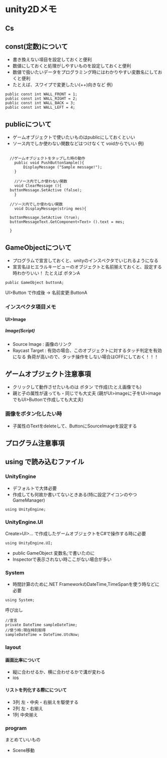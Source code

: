 # unity2Dメモ

## Cs
## const(定数)について
+ 書き換えない項目を設定しておくと便利
+ 数値にしておくと処理がしやすいものを設定しておくと便利
+ 数値で扱いたいデータをプログラミング時にはわかりやすい変数名にしておくと便利
+ たとえば、スワイプで変更したい(++)向きなど
例）
~~~
public const int WALL_FRONT = 1; 
public const int WALL_RIGHT = 2; 
public const int WALL_BACK = 3; 
public const int WALL_LEFT = 4; 
~~~
## publicについて
+ ゲームオブジェクトで使いたいものはpublicにしておくといい
+ ソース内でしか使わない関数などはつけなくて voidからでいい
例)
~~~

  //ゲームオブジェクトをタップした時の動作
	public void PushButtonSample(){
		DisplayMessage ("Sample message!");
	}
  
	//ソース内でしか使わない関数
	void ClearMessage (){
  buttonMessage.SetActive (false);	
	}
  
  //ソース内でしか使わない関数
	void DisplayMessage(string mes){
  
  buttonMessage.SetActive (true);
  buttonMessageText.GetComponent<Text> ().text = mes;
  
  }
~~~


## GameObjectについて
+ プログラムで宣言しておくと、unityのインスペクタでいじれるようになる
+ 宣言名はヒエラルキービューのオブジェクトと名前揃えておくと、設定する時わかりいい！
たとえば ボタンA
~~~
public GameObject buttonA;
~~~
UI>Button で作成後 -> 名前変更:ButtonA

### インスペクタ項目メモ
#### UI>Image
##### Image(Script)
+ Source Image : 画像のリンク
+ Raycast Target : 有効の場合、このオブジェクトに対するタッチ判定を有効になる
負荷が高いので、タッチ操作をしない場合はOFFにしておく！！！

## ゲームオブジェクト注意事項
+ クリックして動作させたいものは ボタン で作成(たとえ画像でも)
+ 親と子の属性が違っても・同じでも大丈夫 (親がUI>imageに子をUI>imageでもUI>Buttonで作成しても大丈夫)
### 画像をボタン化したい時
+ 子属性のTextをdeleteして、ButtonにSourceImageを設定する

## プログラム注意事項
## using で読み込むファイル

### UnityEngine
+ デフォルトで大体必要
+ 作成しても何故か書いてないときある(特に設定アイコンのやつGameManager)
~~~
using UnityEngine;
~~~

### UnityEngine.UI
Create>UI>... で作成したゲームオブジェクトをC#で操作する時に必要
~~~
using UnityEngine.UI;
~~~
+ public GameObject 変数名;で書いたのに
+ Inspectorで表示されない時ここがない場合が多い

### System
+ 時間計算のために.NET FrameworkのDateTime,TimeSpanを使う時などに必要
~~~
using System;
~~~
呼び出し
~~~
//宣言
private DateTime sampleDateTime;
//使う時:現在時刻取得
sampleDateTime = DateTime.UtcNow;
~~~


### layout
#### 画面比率について
+ 縦に合わせるか、横に合わせるかで溝が変わる
+ ios 
#### リストを列化する際にについて
+ 3列 左・中央・右揃えを駆使する
+ 2列 左・右揃え
+ 1列 中央揃え

### program
まとめていいもの
+ Scene移動

